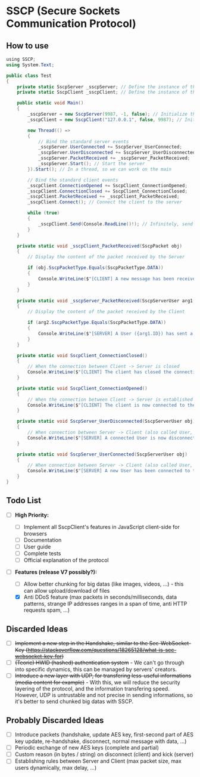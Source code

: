 # SSCP (Secure Sockets Communication Protocol)

## How to use

```c#
﻿using SSCP;
using System.Text;

public class Test
{
    private static SscpServer _sscpServer; // Define the instance of the server
    private static SscpClient _sscpClient; // Define the instance of the client

    public static void Main()
    {
        _sscpServer = new SscpServer(9987, -1, false); // Initialize the server with port, max number of connected clients, and if it uses a secure connection
        _sscpClient = new SscpClient("127.0.0.1", false, 9987); // Initialize the server with the IP address of the server, if it uses a secure connection, and the connection port

        new Thread(() =>
        {
            // Bind the standard server events
            _sscpServer.UserConnected += SscpServer_UserConnected; 
            _sscpServer.UserDisconnected += SscpServer_UserDisconnected;
            _sscpServer.PacketReceived += _sscpServer_PacketReceived;
            _sscpServer.Start(); // Start the server
        }).Start(); // In a thread, so we can work on the main

        // Bind the standard client events
        _sscpClient.ConnectionOpened += SscpClient_ConnectionOpened;
        _sscpClient.ConnectionClosed += SscpClient_ConnectionClosed;
        _sscpClient.PacketReceived += _sscpClient_PacketReceived;
        _sscpClient.Connect(); // Connect the client to the server

        while (true)
        {
            _sscpClient.Send(Console.ReadLine()!); // Infinitely, send a packet to the server with the content of the console readline (every line is a new packet)
        }
    }

    private static void _sscpClient_PacketReceived(SscpPacket obj)
    {
        // Display the content of the packet received by the Server

        if (obj.SscpPacketType.Equals(SscpPacketType.DATA))
        {
            Console.WriteLine($"[CLIENT] A new message has been received from the Server => {obj}");
        }
    }

    private static void _sscpServer_PacketReceived(SscpServerUser arg1, SscpPacket arg2)
    {
        // Display the content of the packet received by the Client

        if (arg2.SscpPacketType.Equals(SscpPacketType.DATA))
        {
            Console.WriteLine($"[SERVER] A User ({arg1.ID}) has sent a new message to the Server => {arg2}");
        }
    }

    private static void SscpClient_ConnectionClosed()
    {
        // When the connection between Client -> Server is closed
        Console.WriteLine($"[CLIENT] The client has closed the connection with the Server.");
    }

    private static void SscpClient_ConnectionOpened()
    {
        // When the connection between Client -> Server is established
        Console.WriteLine($"[CLIENT] The client is now connected to the Server. Connection IP Address: {_sscpClient.IpAddress}, connection port: {_sscpClient.Port}, unique ID: {_sscpClient.ID}.");
    }

    private static void SscpServer_UserDisconnected(SscpServerUser obj)
    {
        // When connection between Server -> Client (also called User, more specifically "SscpServerUser"), is lose
        Console.WriteLine($"[SERVER] A connected User is now disconnected. Connection IP address: {obj.ConnectionIpAddress}, connection port: {obj.ConnectionPort}, unique ID: {obj.ID}.");
    }

    private static void SscpServer_UserConnected(SscpServerUser obj)
    {
        // When connection between Server -> Client (also called User, more specifically "SscpServerUser"), is established
        Console.WriteLine($"[SERVER] A new User has been connected to the Server. Connection IP address: {obj.ConnectionIpAddress}, connection port: {obj.ConnectionPort}, unique ID: {obj.ID}.");
    }
}
```

## Todo List

- [ ] **High Priority:**

  - [ ] Implement all SscpClient's features in JavaScript client-side for browsers
  - [ ] Documentation
  - [ ] User guide
  - [ ] Complete tests
  - [ ] Official explanation of the protocol
  
- [ ] **Features (release V7 possibly?):**
  - [ ] Allow better chunking for big datas (like images, videos, ...) - this can allow upload/download of files
  - [x] Anti DDoS feature (max packets in seconds/milliseconds, data patterns, strange IP addresses ranges in a span of time, anti HTTP requests spam, ...)

## Discarded Ideas
  - [ ] ~~Implement a new step in the Handshake, similar to the Sec-WebSocket-Key (https://stackoverflow.com/questions/18265128/what-is-sec-websocket-key-for)~~
  - [ ] ~~(Teoric) HWID (hashed) authentication system~~ - We can't go through into specific dynamics, this can be managed by servers' creators.
  - [ ] ~~Introduce a new layer with UDP, for transfering less-useful informations (media content for example)~~ - With this, we will reduce the security layering of the protocol, and the information transfering speed. However, UDP is untrustable and not precise in sending informations, so it's better to send chunked big datas with SSCP.

## Probably Discarded Ideas
  - [ ] Introduce packets (handshake, update AES key, first-second part of AES key update, re-handshake, disconnect, normal message with data, ...)
  - [ ] Periodic exchange of new AES keys (complete and partial)
  - [ ] Custom reason (in bytes / string) on disconnect (client) and kick (server)
  - [ ] Establishing rules between Server and Client (max packet size, max users dynamically, max delay, ...)
